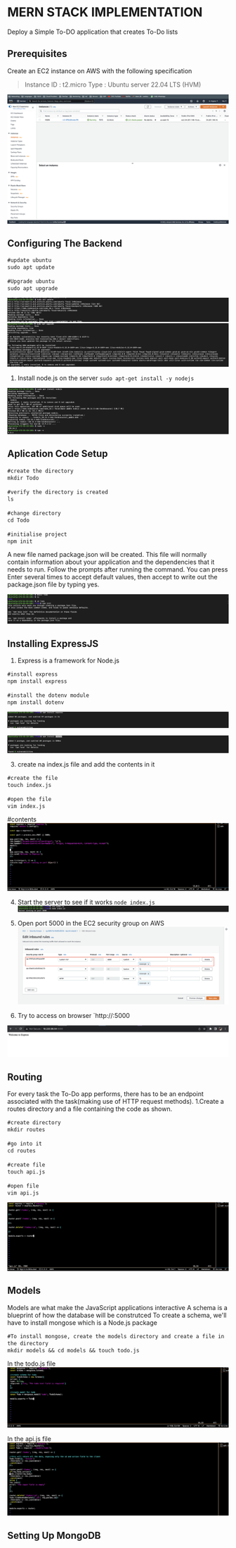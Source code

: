 # MERN STACK IMPLEMENTATION

Deploy a Simple To-DO application that creates To-Do lists

## Prerequisites
Create an EC2 instance on AWS with the  following specification
> Instance ID : t2.micro
  Type : Ubuntu server 22.04 LTS (HVM)

![EC2 Creation](images/mern1.png)

## Configuring The Backend
```
#update ubuntu
sudo apt update

#Upgrade ubuntu
sudo apt upgrade
```

![update ubuntu](images/mern2.png)
![Upgrade ubuntu](images/mern3.png)

1. Install node.js on the server 
`sudo apt-get install -y nodejs`

![Install node.js](images/mern4.png)

## Aplication Code Setup
```
#create the directory
mkdir Todo

#verify the directory is created
ls

#change directory
cd Todo

#initialise project
npm init
```
A new file named package.json will be created. This file will normally contain information about your application and the dependencies that it needs to run.
Follow the prompts after running the command. You can press Enter several times to accept default values, then accept to write out the package.json file by typing yes.

![initialise project](images/mern5.png)

## Installing ExpressJS
1. Express is a framework for Node.js
```
#install express
npm install express

#install the dotenv module
npm install dotenv
```
![install express](images/mern6.png)

![install dotenv](images/mern7.png)

3. create na index.js file and add the contents in it 
```
#create the file
touch index.js

#open the file
vim index.js
```

#contents
![content](images/mern8.png)

4. Start the server to see if it works
`node index.js`
![start the server](images/mern9.png)

5. Open port 5000 in the EC2 security group on AWS
![Open port 5000](images/mern10.png)

6. Try to access on browser
`http://<public-ip-address>:5000

![Open port 5000](images/mern11.png)

## Routing
For every task the To-Do app performs, there has to be an endpoint associated with the task(making use of HTTP request methods).
1.Create a routes directory and a file containing the code as shown.
```
#create directory
mkdir routes

#go into it
cd routes

#create file
touch api.js

#open file
vim api.js
```
![code](images/mern12.png)

## Models
Models are what make the JavaScript applications interactive
A schema is a blueprint of how the database will be construtced
To create a schema, we'll have to install mongose which is a Node.js package

```
#To install mongose, create the models directory and create a file in the directory
mkdir models && cd models && touch todo.js
```
In the todo.js file
![code](images/mern13.png)

In the api.js file
![code](images/mern14.png)

## Setting Up MongoDB 